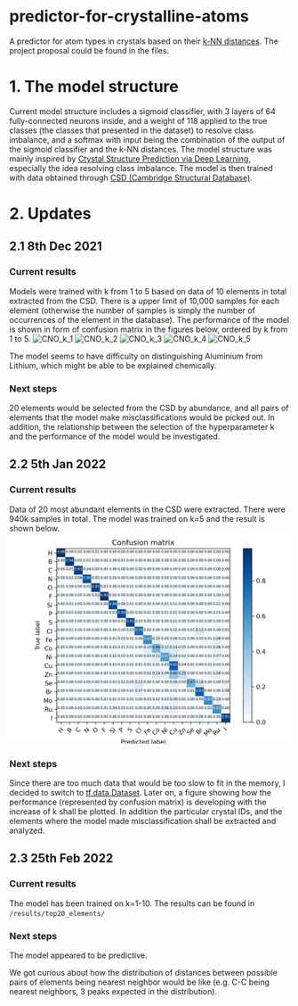 # predictor-for-crystalline-atoms
A predictor for atom types in crystals based on their [k-NN distances](https://en.wikipedia.org/wiki/K-nearest_neighbors_algorithm).
The project proposal could be found in the files.

# 1. The model structure
Current model structure includes a sigmoid classifier, with 3 layers of 64 fully-connected neurons inside, and a weight of 118 applied to the true classes (the classes that presented in the dataset) to resolve class imbalance, and a softmax with input being the combination of the output of the sigmoid classifier and the k-NN distances. The model structure was mainly inspired by [Ctystal Structure Prediction via Deep Learning](https://pubs.acs.org/doi/abs/10.1021/jacs.8b03913), especially the idea resolving class imbalance. The model is then trained with data obtained through [CSD (Cambridge Structural Database)](https://www.ccdc.cam.ac.uk/solutions/csd-core/components/csd/). 

# 2. Updates
## 2.1 8th Dec 2021
### Current results
Models were trained with k from 1 to 5 based on data of 10 elements in total extracted from the CSD. There is a upper limit of 10,000 samples for each element (otherwise the number of samples is simply the number of occurrences of the element in the database). The performance of the model is shown in form of confusion matrix in the figures below, ordered by k from 1 to 5.
![CNO_k_1](https://user-images.githubusercontent.com/52390858/145274061-66dfe235-a073-4410-8d03-ae9e66bbf47d.jpg)
![CNO_k_2](https://user-images.githubusercontent.com/52390858/145274073-ec1d8237-32f4-45b8-b3a0-5e04a9f0969e.jpg)
![CNO_k_3](https://user-images.githubusercontent.com/52390858/145274087-684cddae-17c3-44fc-b243-5591e27077ee.jpg)
![CNO_k_4](https://user-images.githubusercontent.com/52390858/145274094-c9216d0a-0f92-4a78-8b28-15ac76014982.jpg)
![CNO_k_5](https://user-images.githubusercontent.com/52390858/145274102-cbb57baa-e3e0-4d7b-9066-1b252f4d57dc.jpg)

The model seems to have difficulty on distinguishing Aluminium from Lithium, which might be able to be explained chemically. 

### Next steps 
20 elements would be selected from the CSD by abundance, and all pairs of elements that the model make misclassifications would be picked out. In addition, the relationship between the selection of the hyperparameter k and the performance of the model would be investigated.

## 2.2 5th Jan 2022
### Current results
Data of 20 most abundant elements in the CSD were extracted. There were 940k samples in total. The model was trained on k=5 and the result is shown below.
![top20_k=5](./results/top20_elements/top20_k=5.jpg)

### Next steps
Since there are too much data that would be too slow to fit in the memory, I decided to switch to [tf.data.Dataset](https://www.tensorflow.org/api_docs/python/tf/data/Dataset). Later on, a figure showing how the performance (represented by confusion matrix) is developing with the increase of k shall be plotted. In addition the particular crystal IDs, and the elements where the model made misclassification shall be extracted and analyzed. 

## 2.3 25th Feb 2022

### Current results

The model has been trained on k=1-10. The results can be found in `/results/top20_elements/`

### Next steps

The model appeared to be predictive. 

We got curious about how the distribution of distances between possible pairs of elements being nearest neighbor would be like (e.g. C-C being nearest neighbors, 3 peaks expected in the distribution).
